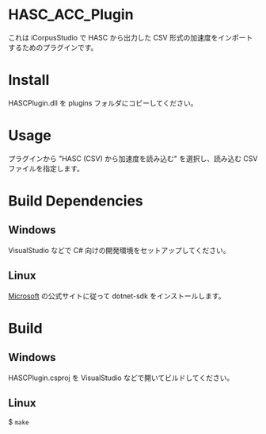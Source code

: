 # HASC_ACC_Plugin

これは iCorpusStudio で HASC から出力した CSV 形式の加速度をインポートするためのプラグインです。


# Install

HASCPlugin.dll を plugins フォルダにコピーしてください。


# Usage

プラグインから "HASC (CSV) から加速度を読み込む" を選択し、読み込む CSV ファイルを指定します。


# Build Dependencies

## Windows

VisualStudio などで C# 向けの開発環境をセットアップしてください。


## Linux

[Microsoft](https://docs.microsoft.com/ja-jp/dotnet/core/install/linux-ubuntu) の公式サイトに従って dotnet-sdk をインストールします。


# Build

## Windows

HASCPlugin.csproj を VisualStudio などで開いてビルドしてください。


## Linux

$ `make`
